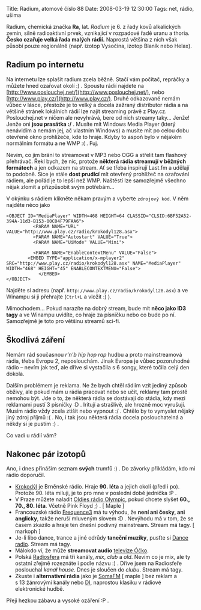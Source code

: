Title: Radium, atomové číslo 88
Date: 2008-03-19 12:30:00
Tags: net, rádio, ušima

Radium, chemická značka **Ra**, lat. *Radium* je 6. z řady kovů
alkalických zemin, silně radioaktivní prvek, vznikající v rozpadové
řadě uranu a thoria. **Česko ozařuje velká řada malých rádií.**
Naprostá většina z nich však působí pouze regionálně (např. izotop
Vysočina, izotop Blaník nebo Helax).

## Radium po internetu

Na internetu lze splašit radium zcela běžně. Stačí vám počítač,
repráčky a můžete hned ozařovat okolí :) . Spoustu rádií najdete na
[http://www.poslouchej.net/](http://www.poslouchej.net/), nebo
[http://www.play.cz/](http://www.play.cz/). Druhé odkazované nemám
vůbec v lásce, přestože je to velký a docela zažraný distributor
rádia a na většině stránek lokálních rádií lze najít streaming
právě z Play.cz. Poslouchej.net v ničem ale nevyhrává, bere od nich
streamy taky… Jenže! Jenže oni **jsou prasátka :/** . Musíte mít
Windows Media Player (který nenávidím a nemám jej, ač vlastním
Windows) a musíte mít po celou dobu otevřené okno prohlížeče, kde
to hraje. Kdyby to aspoň bylo v nějakém normálním formátu a ne WMP
:( . Fuj.

Nevím, co jim brání to streamovat v MP3 nebo OGG a střelit tam
flashový přehrávač. Řekl bych, že nic, protože
**některá rádia streamují v běžných formátech** a jen odkazem na
stream. Ať se třeba inspirují Last.fm a udělají to podobně. Sice je
stále **dost prudící** mít otevřený prohlížeč na ozařování rádiem,
ale pořád je to lepší než WMP. Naštěstí lze samozřejmě všechno
nějak zlomit a přizpůsobit svým potřebám…

V okýnku s rádiem klikněte někam pravým a vyberte `zdrojový kód`.
V něm najděte něco jako

    <OBJECT ID="MediaPlayer" WIDTH=468 HEIGHT=64 CLASSID="CLSID:6BF52A52-394A-11d3-B153-00C04F79FAA6">
              <PARAM NAME="URL" VALUE="http://www.play.cz/radio/krokodyl128.asx">
              <PARAM NAME="Autostart" VALUE="True">
              <PARAM NAME="UiMode" VALUE="Mini">
    
              <PARAM NAME="EnableContextMenu" VALUE="False">
            <EMBED TYPE="application/x-mplayer2" SRC="http://www.play.cz/radio/krokodyl128.asx" NAME="MediaPlayer" WIDTH="468" HEIGHT="45" ENABLECONTEXTMENU="False">
                </EMBED>
    </OBJECT>

Najděte si adresu (např.
`http://www.play.cz/radio/krokodyl128.asx`) a ve Winampu si ji
přehrajte (`Ctrl+L` a vložit :) ).

Mimochodem… Pokud narazíte na dobrý stream, bude mít
**něco jako ID3 tagy** a ve Winampu uvidíte, co hraje za písničku
nebo co bude po ní. Samozřejmě je toto pro většinu streamů sci-fi.

## Škodlivá záření

Nemám rád současnou *r'n'b hip hop rap* hudbu a proto mainstreamová
rádia, třeba Evropu 2, neposlouchám. Jinak Evropa je vůbec
pozoruhodné rádio – nevím jak teď, ale dříve si vystačila
s 6 songy, které točila celý den dokola.

Dalším problémem je reklama. Ne že bych chtěl rádiím vzít jediný
způsob obživy, ale pokud mám u rádia pracovat nebo se učit, reklamy
tam prostě nemohou být. Jde o to, že některá rádia se dostávají do
stádia, kdy mezi reklamami pustí 3 písničky :D . Iritují a
strašlivě, ale hrozně moc vyrušují. Musím rádio vždy zcela ztišit
nebo vypnout :/ . Chtělo by to vymyslet nějaký jiný zdroj příjmů :(
. No, i tak jsou některá rádia docela poslouchatelná a někdy si je
pustím :) .

Co vadí u rádií vám?

## Nakonec pár izotopů

Ano, i dnes přináším seznam **svých** trumfů :) . Do závorky
přikládám, kdo mi rádio doporučil.

-   [Krokodýl](http://www.krokodyl.cz/) je Brněnské rádio. Hraje
    **90. léta** a jejich okolí (před i po). Protože 90. léta miluji,
    je to pro mne v poslední době jednička :P .
-   V Praze můžete naladit
    [Oldies rádio Olympic](http://www.oldiesradio.cz/), pokud chcete
    slyšet **60., 70., 80. léta**. Včetně Pink Floyd ;) . [ Maple ]
-   Francouzské rádio [Frequence3](http://www.frequence3.fr/) má tu
    výhodu, že **není ani česky, ani anglicky**, takže neruší mluveným
    slovem :D . Nevýhodu má v tom, že se časem zkazilo a hraje ten
    dnešní podivný mainstream. Stream má tagy. [ markoph ]
-   Je-li libo dance, trance a jiné odrůdy **taneční muziky**,
    pusťte si [Dance radio](http://www.danceradio.cz/). Stream má tagy.
-   Málokdo ví, že může **streamovat audio**
    [televize Óčko](http://ocko.idnes.cz/).
-   Polská [Radiosfera](http://www.radiosfera.pl/) má tři kanály,
    *mix*, *club* a *old*. Nevím co je mix, ale ty ostatní zřejmě
    rozeznáte i podle názvu :) . Dříve jsem na Radiosfeře poslouchal
    *kanał house*. Dnes je sloučen do *clubu*. Stream má tagy.
-   Zkuste i **alternativní rádia** jako je
    [SomaFM](http://somafm.com/) [ maple ] bez reklam a s 13 žánrovými
    kanály nebo [DI](http://www.di.fm/), naprostou klasiku v rádiové
    elektronické hudbě.

Přeji hezkou zábavu a vysoké ozáření :P .